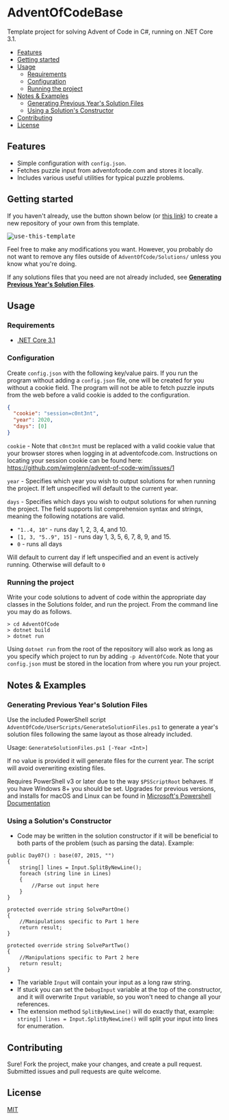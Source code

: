 # AdventOfCodeBase
Template project for solving Advent of Code in C#, running on .NET Core 3.1.

- [Features](#features)
- [Getting started](#getting-started)
- [Usage](#usage)
  - [Requirements](#requirements)
  - [Configuration](#configuration)
  - [Running the project](#running-the-project)
- [Notes & Examples](#notes--examples)
  - [Generating Previous Year's Solution Files](#generating-previous-years-solution-files)
  - [Using a Solution's Constructor](#using-a-solutions-constructor)
- [Contributing](#contributing)
- [License](#license)

## Features
* Simple configuration with `config.json`.
* Fetches puzzle input from adventofcode.com and stores it locally.
* Includes various useful utilities for typical puzzle problems.

## Getting started
If you haven't already, use the button shown below (or [this link](https://github.com/sindrekjr/AdventOfCodeBase/generate)) to create a new repository of your own from this template.

<kbd style>![use-this-template](https://user-images.githubusercontent.com/23259585/95107477-3e522300-073a-11eb-8c80-c0cd4e1b5c11.png)</kbd>

Feel free to make any modifications you want. However, you probably do not want to remove any files outside of `AdventOfCode/Solutions/` unless you know what you're doing.

If any solutions files that you need are not already included, see **[Generating Previous Year's Solution Files](#generating-previous-years-solution-files)**.

## Usage
### Requirements
* [.NET Core 3.1](https://dotnet.microsoft.com/download/dotnet-core/3.1)

### Configuration
Create `config.json` with the following key/value pairs. If you run the program without adding a `config.json` file, one will be created for you without a cookie field. The program will not be able to fetch puzzle inputs from the web before a valid cookie is added to the configuration. 
```json
{
  "cookie": "session=c0nt3nt",
  "year": 2020,
  "days": [0] 
}
```

`cookie` - Note that `c0nt3nt` must be replaced with a valid cookie value that your browser stores when logging in at adventofcode.com. Instructions on locating your session cookie can be found here: https://github.com/wimglenn/advent-of-code-wim/issues/1

`year` - Specifies which year you wish to output solutions for when running the project. If left unspecified will default to the current year.

`days` - Specifies which days you wish to output solutions for when running the project. The field supports list comprehension syntax and strings, meaning the following notations are valid.
* `"1..4, 10"` - runs day 1, 2, 3, 4, and 10.
* `[1, 3, "5..9", 15]` - runs day 1, 3, 5, 6, 7, 8, 9, and 15.
* `0` - runs all days

Will default to current day if left unspecified and an event is actively running. Otherwise will default to `0`

### Running the project
Write your code solutions to advent of code within the appropriate day classes in the Solutions folder, and run the project. From the command line you may do as follows.
```
> cd AdventOfCode
> dotnet build
> dotnet run
```
Using `dotnet run` from the root of the repository will also work as long as you specify which project to run by adding `-p AdventOfCode`. Note that your `config.json` must be stored in the location from where you run your project.

## Notes & Examples
### Generating Previous Year's Solution Files
Use the included PowerShell script `AdventOfCode/UserScripts/GenerateSolutionFiles.ps1` to generate a year's solution files following the same layout as those already included.

Usage: `GenerateSolutionFiles.ps1 [-Year <Int>]`

If no value is provided it will generate files for the current year. The script will avoid overwriting existing files.  

Requires PowerShell v3 or later due to the way `$PSScriptRoot` behaves. If you have Windows 8+ you should be set. Upgrades for previous versions, and installs for macOS and Linux can be found in [Microsoft's Powershell Documentation](https://docs.microsoft.com/en-us/powershell/scripting/install/installing-powershell?view=powershell-7.1)

### Using a Solution's Constructor
* Code may be written in the solution constructor if it will be beneficial to both parts of the problem (such as parsing the data). Example:
```CSharp
public Day07() : base(07, 2015, "")
{
    string[] lines = Input.SplitByNewLine();
    foreach (string line in Lines)
    {
        //Parse out input here
    }
}

protected override string SolvePartOne()
{
    //Manipulations specific to Part 1 here
    return result;
}

protected override string SolvePartTwo()
{
    //Manipulations specific to Part 2 here
    return result;
}
```
* The variable `Input` will contain your input as a long raw string.
* If stuck you can set the `DebugInput` variable at the top of the constructor, and it will overwrite `Input` variable, so you won't need to change all your references. 
* The extension method `SplitByNewLine()` will do exactly that, example: `string[] lines = Input.SplitByNewLine()` will split your input into lines for enumeration.

## Contributing 
Sure! Fork the project, make your changes, and create a pull request. Submitted issues and pull requests are quite welcome.

## License
[MIT](https://github.com/sindrekjr/AdventOfCodeBase/blob/master/LICENSE.md)
